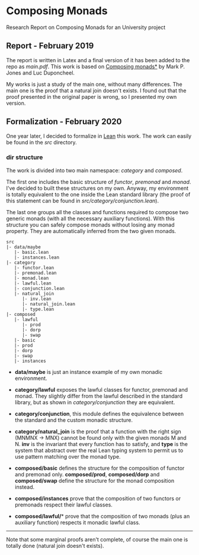 # Composing Monads
Research Report on Composing Monads for an University project

## Report - February 2019
The report is written in Latex and a final version of it has been added to
the repo as *main.pdf*.
This work is based on
[Composing monads*](http://web.cecs.pdx.edu/~mpj/pubs/composing.html)
by Mark P. Jones and Luc Duponcheel.

My works is just a study of the main one, without many differences. 
The main one is the proof that a natural join doesn't exists.
I found out that the proof presented in the original paper is wrong,
so I presented my own version.

## Formalization - February 2020

One year later, I decided to formalize in
[Lean](https://leanprover.github.io/) this work.
The work can easily be found in the *src* directory.

### dir structure

The work is divided into two main namespace: *category* and *composed*.

The first one includes the basic structure of *functor*, *premonad* and *monad*.
I've decided to built these structures on my own.
Anyway, my environment is totally equivalent to the one inside the Lean standard library
(the proof of this statement can be found in *src/category/conjunction.lean*).

The last one groups all the classes and functions required to compose two generic monads (with all the necessary auxiliary functions).
With this structure you can safely compose monads without losing any monad property.
They are automatically inferred from the two given monads. 

```
src
|- data/maybe
   |- basic.lean
   |- instances.lean
|- category
   |- functor.lean
   |- premonad.lean
   |- monad.lean
   |- lawful.lean
   |- conjunction.lean
   |- natural_join
      |- inv.lean
      |- natural_join.lean
      |- type.lean
|- composed
   |- lawful
      |- prod
      |- dorp
      |- swap
   |- basic
   |- prod
   |- dorp
   |- swap
   |- instances
```

- **data/maybe** is just an instance example of my own monadic environment.

- **category/lawful** exposes the lawful classes for functor, premonad and monad.
They slightly differ from the lawful described in the standard library, but as shown in *category/conjunction* they are equivalent. 

- **category/conjunction**, this module defines the equivalence between the standard and the custom monadic structure.

- **category/natural_join** is the proof that a function with the right sign (MNMNX → MNX) cannot 
be found only with the given monads M and N.
**inv** is the invariant that every function has to satisfy, and **type** is the system that abstract over the real Lean typing system to permit us to use pattern matching over the monad type.

- **composed/basic** defines the structure for the composition of functor and premonad only.
**composed/prod**, **composed/dorp** and **composed/swap** define the structure for the monad composition instead.

- **composed/instances** prove that the composition of two functors or premonads respect their lawful classes.

- **composed/lawful/*** prove that the composition of two monads (plus an auxiliary function) respects it monadic lawful class. 

***

Note that some marginal proofs aren't complete, of course the main one is totally done (natural join doesn't exists).